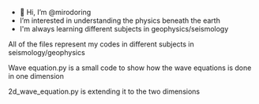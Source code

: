 - 👋 Hi, I’m @mirodoring
-  I’m interested in understanding the physics beneath the earth
-  I'm always learning different subjects in geophysics/seismology


All of the files represent my codes in different subjects in seismology/geophysics

Wave equation.py is a small code to show how the wave equations is done in one dimension

2d_wave_equation.py is extending it to the two dimensions


<!---
mirodoring/mirodoring is a ✨ special ✨ repository because its `README.md` (this file) appears on your GitHub profile.
You can click the Preview link to take a look at your changes.
--->
